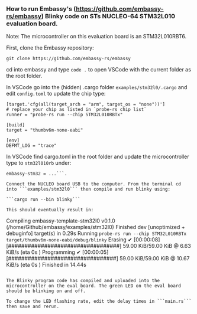 ### How to run Embassy's (https://github.com/embassy-rs/embassy) Blinky code on STs NUCLEO-64 STM32L010 evaluation board.

Note: The microcontroller on this evaluation board is an STM32L010RBT6.

First, clone the Embassy repository:

```git clone https://github.com/embassy-rs/embassy```

cd into embassy and type ```code .``` to open VSCode with the current folder as the root folder.

In VSCode go into the (hidden) .cargo folder ```examples/stm32l0/.cargo``` and edit ```config.toml``` to update the chip type:

```
[target.'cfg(all(target_arch = "arm", target_os = "none"))']
# replace your chip as listed in `probe-rs chip list`
runner = "probe-rs run --chip STM32L010RBTx"

[build]
target = "thumbv6m-none-eabi"

[env]
DEFMT_LOG = "trace"
```

In VSCode find cargo.toml in the root folder and update the microcontroller type  to ```stm32l010rb``` under:

 ```[dependencies]
 embassy-stm32 = ...```.

Connect the NUCLEO board USB to the computer. From the terminal cd into ```examples/stm32l0``` then compile and run blinky using:

```cargo run --bin blinky```

This should eventually result in:

```
Compiling embassy-template-stm32l0 v0.1.0 (/home/Github/embassy/examples/stm32l0)
  Finished dev [unoptimized + debuginfo] target(s) in 0.29s
    Running `probe-rs run --chip STM32L010RBTx target/thumbv6m-none-eabi/debug/blinky`
      Erasing ✔ [00:00:08] [##################################] 59.00 KiB/59.00 KiB @ 6.63 KiB/s (eta 0s )
      Programming ✔ [00:00:05] [#################################] 59.00 KiB/59.00 KiB @ 10.67 KiB/s (eta 0s )    Finished in 14.44s
```

The Blinky program code has compiled and uploaded into the microcontroller on the eval board. The green LED on the eval board should be blinking on and off.

To change the LED flashing rate, edit the delay times in ```main.rs``` then save and rerun.